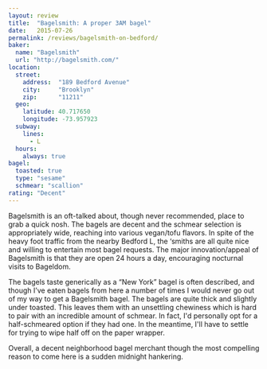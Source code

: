 ```yaml
---
layout: review
title:  "Bagelsmith: A proper 3AM bagel"
date:   2015-07-26
permalink: /reviews/bagelsmith-on-bedford/
baker:
  name: "Bagelsmith"
  url: "http://bagelsmith.com/"
location:
  street:
    address:  "189 Bedford Avenue"
    city:     "Brooklyn"
    zip:      "11211"
  geo:
    latitude: 40.717650
    longitude: -73.957923
  subway:
    lines:
      - L
  hours:
    always: true
bagel:
  toasted: true
  type: "sesame"
  schmear: "scallion"
rating: "Decent"
---
```


Bagelsmith is an oft-talked about, though never recommended, place to grab a quick nosh. The bagels are decent and the schmear selection is appropriately wide, reaching into various vegan/tofu flavors. In spite of the heavy foot traffic from the nearby Bedford L, the ‘smiths are all quite nice and willing to entertain most bagel requests. The major innovation/appeal of Bagelsmith is that they are open 24 hours a day, encouraging nocturnal visits to Bageldom.

The bagels taste generically as a “New York” bagel is often described, and though I’ve eaten bagels from here a number of times I would never go out of my way to get a Bagelsmith bagel. The bagels are quite thick and slightly under toasted. This leaves them with an unsettling chewiness which is hard to pair with an incredible amount of schmear. In fact, I'd personally opt for a half-schmeared option if they had one. In the meantime, I'll have to settle for trying to wipe half off on the paper wrapper.

Overall, a decent neighborhood bagel merchant though the most compelling reason to come here is a sudden midnight hankering.
